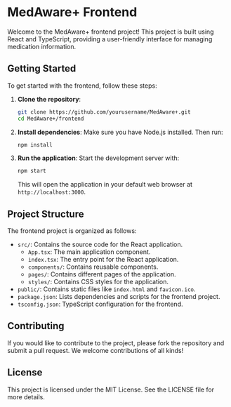 # MedAware+ Frontend

Welcome to the MedAware+ frontend project! This project is built using React and TypeScript, providing a user-friendly interface for managing medication information.

## Getting Started

To get started with the frontend, follow these steps:

1. **Clone the repository**:
   ```bash
   git clone https://github.com/yourusername/MedAware+.git
   cd MedAware+/frontend
   ```

2. **Install dependencies**:
   Make sure you have Node.js installed. Then run:
   ```bash
   npm install
   ```

3. **Run the application**:
   Start the development server with:
   ```bash
   npm start
   ```
   This will open the application in your default web browser at `http://localhost:3000`.

## Project Structure

The frontend project is organized as follows:

- `src/`: Contains the source code for the React application.
  - `App.tsx`: The main application component.
  - `index.tsx`: The entry point for the React application.
  - `components/`: Contains reusable components.
  - `pages/`: Contains different pages of the application.
  - `styles/`: Contains CSS styles for the application.
- `public/`: Contains static files like `index.html` and `favicon.ico`.
- `package.json`: Lists dependencies and scripts for the frontend project.
- `tsconfig.json`: TypeScript configuration for the frontend.

## Contributing

If you would like to contribute to the project, please fork the repository and submit a pull request. We welcome contributions of all kinds!

## License

This project is licensed under the MIT License. See the LICENSE file for more details.